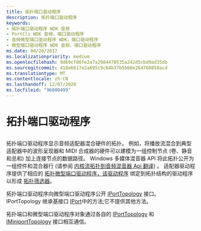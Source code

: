 ```yaml
---
title: 拓扑端口驱动程序
description: 拓扑端口驱动程序
keywords:
- 拓扑端口驱动程序 WDK 音频
- PortCls WDK 音频，端口驱动程序
- 音频微型端口驱动程序 WDK，端口驱动程序
- 微型端口驱动程序 WDK 音频、端口驱动程序
ms.date: 04/20/2017
ms.localizationpriority: medium
ms.openlocfilehash: 9d69cf86fe2a7a2984478535a242d5cbd9ad35db
ms.sourcegitcommit: 418e6617e2a695c9cb4b37b5b60e264760858acd
ms.translationtype: MT
ms.contentlocale: zh-CN
ms.lasthandoff: 12/07/2020
ms.locfileid: "96800499"
---
```

# <a name="topology-port-driver"></a>拓扑端口驱动程序


## <span id="topology_port_driver"></span><span id="TOPOLOGY_PORT_DRIVER"></span>


拓扑端口驱动程序显示音频适配器混合硬件的拓扑。 例如，将播放流混合到典型适配器中的波形呈现器和 MIDI 合成器的硬件可以建模为一组控制节点 (卷、静音和总和) 加上连接节点的数据路径。 Windows 多媒体混音器 API 将此拓扑公开为一组控件和混合器行 (请参阅 [内核流拓扑到音频混音器 Api 翻译](kernel-streaming-topology-to-audio-mixer-api-translation.md)) 。 适配器驱动程序提供了相应的 [拓扑微型端口驱动程序，该驱动程序](topology-miniport-driver.md) 绑定到拓扑结构的驱动程序以形成 [拓扑筛选器](topology-filters.md)。

拓扑端口驱动程序向微型端口驱动程序公开 [IPortTopology](/windows-hardware/drivers/ddi/portcls/nn-portcls-iporttopology) 接口。 IPortTopology 继承基接口 [IPort](/windows-hardware/drivers/ddi/portcls/nn-portcls-iport)中的方法;它不提供其他方法。

拓扑端口和微型端口驱动程序对象通过各自的 [IPortTopology](/windows-hardware/drivers/ddi/portcls/nn-portcls-iporttopology) 和 [IMiniportTopology](/windows-hardware/drivers/ddi/portcls/nn-portcls-iminiporttopology) 接口相互通信。

 


